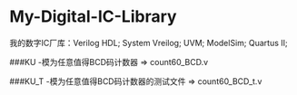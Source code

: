 # My-Digital-IC-Library
我的数字IC厂库：Verilog HDL; System Vreilog; UVM; ModelSim; Quartus II;

###KU
-模为任意值得BCD码计数器  =>  count60_BCD.v

###KU_T
-模为任意值得BCD码计数器的测试文件  =>  count60_BCD_t.v
